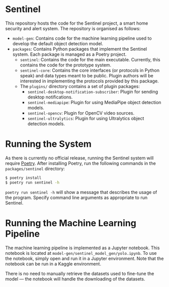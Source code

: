# Sentinel

This repository hosts the code for the Sentinel project, a smart home security and alert system.
The repository is organised as follows:
- `model-gen`: Contains code for the machine learning pipeline used to develop the default object detection model.
- `packages`: Contains Python packages that implement the Sentinel system. Each package is managed as a Poetry project.
  - `sentinel`: Contains the code for the main executable. Currently, this contains the code for the prototype system.
  - `sentinel-core`: Contains the core interfaces (or protocols in Python speak) and data types meant to be public. Plugin authors will be interested in implementing the protocols provided by this package.
  - The `plugins/` directory contains a set of plugin packages:
    - `sentinel-desktop-notification-subscriber`: Plugin for sending desktop notifications.
    - `sentinel-mediapipe`: Plugin for using MediaPipe object detection models.
    - `sentinel-opencv`: Plugin for OpenCV video sources.
    - `sentinel-ultralytics`: Plugin for using Ultralytics object detection models.

# Running the System

As there is currently no official release, running the Sentinel system will require [Poetry](https://python-poetry.org/). After installing Poetry, run the following commands in the `packages/sentinel` directory:

```sh
$ poetry install
$ poetry run sentinel -h
```

`poetry run sentinel -h` will show a message that describes the usage of the program. Specify command line arguments as appropriate to run Sentinel.

# Running the Machine Learning Pipeline

The machine learning pipeline is implemented as a Jupyter notebook. This notebook is located at `model-gen/sentinel_model_gen/yolo.ipynb`.
To use the notebook, simply open and run it in a Jupyter environment.
Note that the notebook can be run in a Kaggle environment.

There is no need to manually retrieve the datasets used to fine-tune the model — the notebook will handle the downloading of the datasets.
